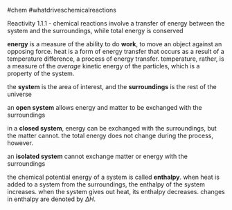 #chem #whatdriveschemicalreactions  
  
Reactivity 1.1.1 - chemical reactions involve a transfer of energy between the system and the surroundings, while total energy is conserved  
  
**energy** is a measure of the ability to do **work**, to move an object against an opposing force. heat is a form of energy transfer that occurs as a result of a temperature difference, a process of energy transfer. temperature, rather, is a measure of the *average* kinetic energy of the particles, which is a property of the system.  
  
the **system** is the area of interest, and the **surroundings** is the rest of the universe  
  
an **open system** allows energy and matter to be exchanged with the surroundings  
  
in a **closed system**, energy can be exchanged with the surroundings, but the matter cannot. the total energy does not change during the process, however.  
  
an **isolated system** cannot exchange matter or energy with the surroundings  
  
the chemical potential energy of a system is called **enthalpy**. when heat is added to a system from the surroundings, the enthalpy of the system increases. when the system gives out heat, its enthalpy decreases. changes in enthalpy are denoted by $\Delta H$.